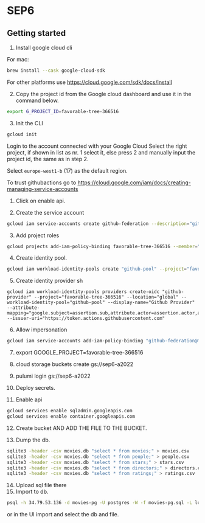 # SEP6

## Getting started

1. Install google cloud cli

For mac:

```sh
brew install --cask google-cloud-sdk
```

For other platforms use <https://cloud.google.com/sdk/docs/install>

2. Copy the project id from the Google cloud dashboard and use it in the command below.

```sh
export G_PROJECT_ID=favorable-tree-366516
```

3. Init the CLI

```sh
gcloud init
```

Login to the account connected with your Google Cloud
Select the right project, if shown in list as nr. 1 select it, else press 2 and manually input the project id, the same as in step 2.

Select `europe-west1-b` (17) as the default region.

To trust githubactions go to https://cloud.google.com/iam/docs/creating-managing-service-accounts

1. Click on enable api.

2. Create the service account

```sh
gcloud iam service-accounts create github-federation --description="github actions service account" --display-name="github-oidc-provider"
```

3. Add project roles

```sh
gcloud projects add-iam-policy-binding favorable-tree-366516 --member="serviceAccount:github-federation@favorable-tree-366516.iam.gserviceaccount.com" --role="roles/owner"
```

4. Create identity pool.

```sh
gcloud iam workload-identity-pools create "github-pool" --project="favorable-tree-366516" --location="global" --display-name="Github pool"
```

5. Create identity provider
sh
```
gcloud iam workload-identity-pools providers create-oidc "github-provider" --project="favorable-tree-366516" --location="global" --workload-identity-pool="github-pool" --display-name="Github Provider" --attribute-mapping="google.subject=assertion.sub,attribute.actor=assertion.actor,attribute.repository=assertion.repository" --issuer-uri="https://token.actions.githubusercontent.com"
```

6. Allow impersonation

```sh
gcloud iam service-accounts add-iam-policy-binding "github-federation@favorable-tree-366516.iam.gserviceaccount.com" --project="favorable-tree-366516" --role="roles/iam.workloadIdentityUser" --member="principalSet://iam.googleapis.com/projects/31676311622/locations/global/workloadIdentityPools/github-pool/attribute.repository/SEP6-A2022/SEP6"
```

7. export GOOGLE_PROJECT=favorable-tree-366516

8. cloud storage buckets create gs://sep6-a2022

9. pulumi login gs://sep6-a2022

10. Deploy secrets.

11. Enable api

```sh
gcloud services enable sqladmin.googleapis.com
gcloud services enable container.googleapis.com
```

12. Create  bucket
AND ADD THE FILE TO THE BUCKET.

13. Dump the db.

```sh
sqlite3 -header -csv movies.db "select * from movies;" > movies.csv
sqlite3 -header -csv movies.db "select * from people;" > people.csv
sqlite3 -header -csv movies.db "select * from stars;" > stars.csv
sqlite3 -header -csv movies.db "select * from directors;" > directors.csv
sqlite3 -header -csv movies.db "select * from ratings;" > ratings.csv
```

14. Upload sql file there
15. Import to db.

```sh
psql -h 34.79.53.136 -d movies-pg -U postgres -W -f movies-pg.sql -L logfile.log
```

or in the UI import and select the db and file.